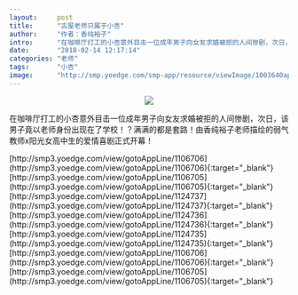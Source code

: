 ```yaml
---
layout:     post
title:      "古屋老师只属于小杏"
author:     "作者：香纯裕子"
intro:      "在咖啡厅打工的小杏意外目击一位成年男子向女友求婚被拒的人间惨剧，次日，该男子竟以老师身份出现在了学校！？满满的都是套路！由香纯裕子老师描绘的弱气教师x阳光女高中生的爱情喜剧正式开幕！"
date:       "2018-02-14 12:17:14"
categories: "老师"
tags:       "小杏"
image:      "http://smp.yoedge.com/smp-app/resource/viewImage/1003640appline.png"
---
```

<div style="text-align: center">
<p><img src="http://smp.yoedge.com/smp-app/resource/viewImage/1003640appline.png"/></p>
</div>
<p class="post-meta">
<span>在咖啡厅打工的小杏意外目击一位成年男子向女友求婚被拒的人间惨剧，次日，该男子竟以老师身份出现在了学校！？满满的都是套路！由香纯裕子老师描绘的弱气教师x阳光女高中生的爱情喜剧正式开幕！</span>
</p>
[http://smp3.yoedge.com/view/gotoAppLine/1106706](http://smp3.yoedge.com/view/gotoAppLine/1106706){:target="_blank"}
[http://smp3.yoedge.com/view/gotoAppLine/1106705](http://smp3.yoedge.com/view/gotoAppLine/1106705){:target="_blank"}
[http://smp3.yoedge.com/view/gotoAppLine/1124737](http://smp3.yoedge.com/view/gotoAppLine/1124737){:target="_blank"}
[http://smp3.yoedge.com/view/gotoAppLine/1124736](http://smp3.yoedge.com/view/gotoAppLine/1124736){:target="_blank"}
[http://smp3.yoedge.com/view/gotoAppLine/1124735](http://smp3.yoedge.com/view/gotoAppLine/1124735){:target="_blank"}
[http://smp3.yoedge.com/view/gotoAppLine/1106706](http://smp3.yoedge.com/view/gotoAppLine/1106706){:target="_blank"}
[http://smp3.yoedge.com/view/gotoAppLine/1106705](http://smp3.yoedge.com/view/gotoAppLine/1106705){:target="_blank"}



